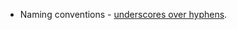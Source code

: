 * Naming conventions - [underscores over
  hyphens](https://github.com/ansible/galaxy/issues/1128#issuecomment-454519526).
